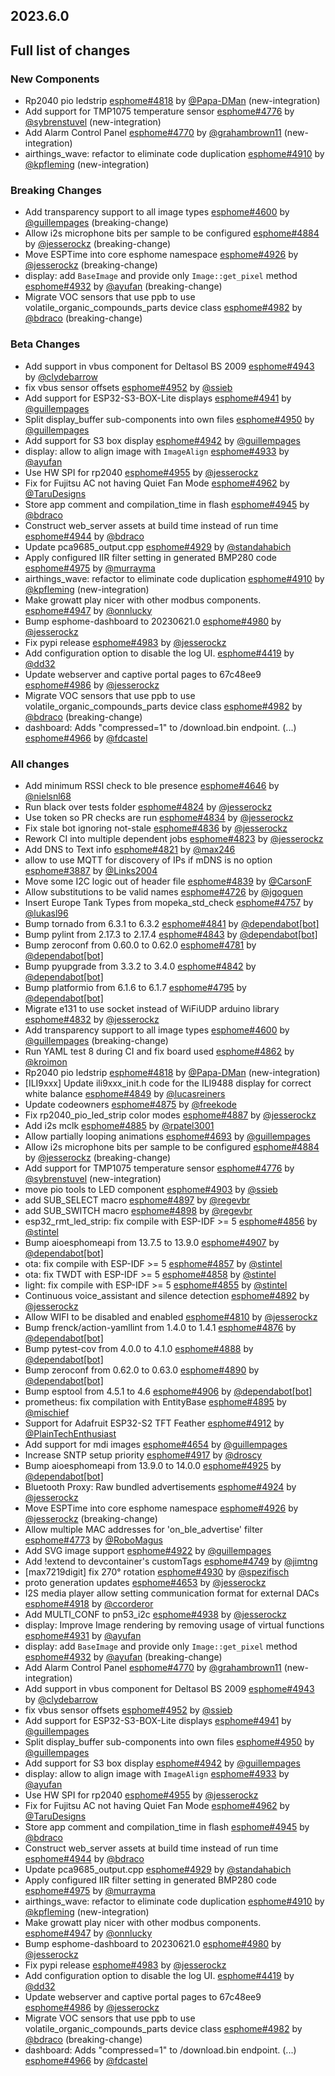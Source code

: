 ## 2023.6.0

## Full list of changes

### New Components

- Rp2040 pio ledstrip [esphome#4818](https://github.com/esphome/esphome/pull/4818) by [@Papa-DMan](https://github.com/Papa-DMan) (new-integration)
- Add support for TMP1075 temperature sensor [esphome#4776](https://github.com/esphome/esphome/pull/4776) by [@sybrenstuvel](https://github.com/sybrenstuvel) (new-integration)
- Add Alarm Control Panel [esphome#4770](https://github.com/esphome/esphome/pull/4770) by [@grahambrown11](https://github.com/grahambrown11) (new-integration)
- airthings_wave: refactor to eliminate code duplication [esphome#4910](https://github.com/esphome/esphome/pull/4910) by [@kpfleming](https://github.com/kpfleming) (new-integration)

### Breaking Changes

- Add transparency support to all image types [esphome#4600](https://github.com/esphome/esphome/pull/4600) by [@guillempages](https://github.com/guillempages) (breaking-change)
- Allow i2s microphone bits per sample to be configured [esphome#4884](https://github.com/esphome/esphome/pull/4884) by [@jesserockz](https://github.com/jesserockz) (breaking-change)
- Move ESPTime into core esphome namespace [esphome#4926](https://github.com/esphome/esphome/pull/4926) by [@jesserockz](https://github.com/jesserockz) (breaking-change)
- display: add `BaseImage` and provide only `Image::get_pixel` method [esphome#4932](https://github.com/esphome/esphome/pull/4932) by [@ayufan](https://github.com/ayufan) (breaking-change)
- Migrate VOC sensors that use ppb to use volatile_organic_compounds_parts device class [esphome#4982](https://github.com/esphome/esphome/pull/4982) by [@bdraco](https://github.com/bdraco) (breaking-change)

### Beta Changes

- Add support in vbus component for Deltasol BS 2009 [esphome#4943](https://github.com/esphome/esphome/pull/4943) by [@clydebarrow](https://github.com/clydebarrow)
- fix vbus sensor offsets [esphome#4952](https://github.com/esphome/esphome/pull/4952) by [@ssieb](https://github.com/ssieb)
- Add support for ESP32-S3-BOX-Lite displays [esphome#4941](https://github.com/esphome/esphome/pull/4941) by [@guillempages](https://github.com/guillempages)
- Split display_buffer sub-components into own files [esphome#4950](https://github.com/esphome/esphome/pull/4950) by [@guillempages](https://github.com/guillempages)
- Add support for S3 box display [esphome#4942](https://github.com/esphome/esphome/pull/4942) by [@guillempages](https://github.com/guillempages)
- display: allow to align image with `ImageAlign` [esphome#4933](https://github.com/esphome/esphome/pull/4933) by [@ayufan](https://github.com/ayufan)
- Use HW SPI for rp2040 [esphome#4955](https://github.com/esphome/esphome/pull/4955) by [@jesserockz](https://github.com/jesserockz)
- Fix for Fujitsu AC not having Quiet Fan Mode [esphome#4962](https://github.com/esphome/esphome/pull/4962) by [@TaruDesigns](https://github.com/TaruDesigns)
- Store app comment and compilation_time in flash [esphome#4945](https://github.com/esphome/esphome/pull/4945) by [@bdraco](https://github.com/bdraco)
- Construct web_server assets at build time instead of run time [esphome#4944](https://github.com/esphome/esphome/pull/4944) by [@bdraco](https://github.com/bdraco)
- Update pca9685_output.cpp [esphome#4929](https://github.com/esphome/esphome/pull/4929) by [@standahabich](https://github.com/standahabich)
- Apply configured IIR filter setting in generated BMP280 code [esphome#4975](https://github.com/esphome/esphome/pull/4975) by [@murrayma](https://github.com/murrayma)
- airthings_wave: refactor to eliminate code duplication [esphome#4910](https://github.com/esphome/esphome/pull/4910) by [@kpfleming](https://github.com/kpfleming) (new-integration)
- Make growatt play nicer with other modbus components. [esphome#4947](https://github.com/esphome/esphome/pull/4947) by [@onnlucky](https://github.com/onnlucky)
- Bump esphome-dashboard to 20230621.0 [esphome#4980](https://github.com/esphome/esphome/pull/4980) by [@jesserockz](https://github.com/jesserockz)
- Fix pypi release [esphome#4983](https://github.com/esphome/esphome/pull/4983) by [@jesserockz](https://github.com/jesserockz)
- Add configuration option to disable the log UI. [esphome#4419](https://github.com/esphome/esphome/pull/4419) by [@dd32](https://github.com/dd32)
- Update webserver and captive portal pages to 67c48ee9 [esphome#4986](https://github.com/esphome/esphome/pull/4986) by [@jesserockz](https://github.com/jesserockz)
- Migrate VOC sensors that use ppb to use volatile_organic_compounds_parts device class [esphome#4982](https://github.com/esphome/esphome/pull/4982) by [@bdraco](https://github.com/bdraco) (breaking-change)
- dashboard: Adds "compressed=1" to /download.bin endpoint. (...) [esphome#4966](https://github.com/esphome/esphome/pull/4966) by [@fdcastel](https://github.com/fdcastel)

### All changes

- Add minimum RSSI check to ble presence [esphome#4646](https://github.com/esphome/esphome/pull/4646) by [@nielsnl68](https://github.com/nielsnl68)
- Run black over tests folder [esphome#4824](https://github.com/esphome/esphome/pull/4824) by [@jesserockz](https://github.com/jesserockz)
- Use token so PR checks are run [esphome#4834](https://github.com/esphome/esphome/pull/4834) by [@jesserockz](https://github.com/jesserockz)
- Fix stale bot ignoring not-stale [esphome#4836](https://github.com/esphome/esphome/pull/4836) by [@jesserockz](https://github.com/jesserockz)
- Rework CI into multiple dependent jobs [esphome#4823](https://github.com/esphome/esphome/pull/4823) by [@jesserockz](https://github.com/jesserockz)
- Add DNS to Text info [esphome#4821](https://github.com/esphome/esphome/pull/4821) by [@max246](https://github.com/max246)
- allow to use MQTT for discovery of IPs if mDNS is no option  [esphome#3887](https://github.com/esphome/esphome/pull/3887) by [@Links2004](https://github.com/Links2004)
- Move some I2C logic out of header file [esphome#4839](https://github.com/esphome/esphome/pull/4839) by [@CarsonF](https://github.com/CarsonF)
- Allow substitutions to be valid names [esphome#4726](https://github.com/esphome/esphome/pull/4726) by [@jgoguen](https://github.com/jgoguen)
- Insert Europe Tank Types from mopeka_std_check [esphome#4757](https://github.com/esphome/esphome/pull/4757) by [@lukasl96](https://github.com/lukasl96)
- Bump tornado from 6.3.1 to 6.3.2 [esphome#4841](https://github.com/esphome/esphome/pull/4841) by [@dependabot[bot]](https://github.com/apps/dependabot)
- Bump pylint from 2.17.3 to 2.17.4 [esphome#4843](https://github.com/esphome/esphome/pull/4843) by [@dependabot[bot]](https://github.com/apps/dependabot)
- Bump zeroconf from 0.60.0 to 0.62.0 [esphome#4781](https://github.com/esphome/esphome/pull/4781) by [@dependabot[bot]](https://github.com/apps/dependabot)
- Bump pyupgrade from 3.3.2 to 3.4.0 [esphome#4842](https://github.com/esphome/esphome/pull/4842) by [@dependabot[bot]](https://github.com/apps/dependabot)
- Bump platformio from 6.1.6 to 6.1.7 [esphome#4795](https://github.com/esphome/esphome/pull/4795) by [@dependabot[bot]](https://github.com/apps/dependabot)
- Migrate e131 to use socket instead of WiFiUDP arduino library [esphome#4832](https://github.com/esphome/esphome/pull/4832) by [@jesserockz](https://github.com/jesserockz)
- Add transparency support to all image types [esphome#4600](https://github.com/esphome/esphome/pull/4600) by [@guillempages](https://github.com/guillempages) (breaking-change)
- Run YAML test 8 during CI and fix board used [esphome#4862](https://github.com/esphome/esphome/pull/4862) by [@kroimon](https://github.com/kroimon)
- Rp2040 pio ledstrip [esphome#4818](https://github.com/esphome/esphome/pull/4818) by [@Papa-DMan](https://github.com/Papa-DMan) (new-integration)
- [ILI9xxx] Update ili9xxx_init.h code for the ILI9488 display for correct white balance [esphome#4849](https://github.com/esphome/esphome/pull/4849) by [@lucasreiners](https://github.com/lucasreiners)
- Update codeowners [esphome#4875](https://github.com/esphome/esphome/pull/4875) by [@freekode](https://github.com/freekode)
- Fix rp2040_pio_led_strip color modes [esphome#4887](https://github.com/esphome/esphome/pull/4887) by [@jesserockz](https://github.com/jesserockz)
- Add i2s mclk [esphome#4885](https://github.com/esphome/esphome/pull/4885) by [@rpatel3001](https://github.com/rpatel3001)
- Allow partially looping animations [esphome#4693](https://github.com/esphome/esphome/pull/4693) by [@guillempages](https://github.com/guillempages)
- Allow i2s microphone bits per sample to be configured [esphome#4884](https://github.com/esphome/esphome/pull/4884) by [@jesserockz](https://github.com/jesserockz) (breaking-change)
- Add support for TMP1075 temperature sensor [esphome#4776](https://github.com/esphome/esphome/pull/4776) by [@sybrenstuvel](https://github.com/sybrenstuvel) (new-integration)
- move pio tools to LED component [esphome#4903](https://github.com/esphome/esphome/pull/4903) by [@ssieb](https://github.com/ssieb)
- add SUB_SELECT macro [esphome#4897](https://github.com/esphome/esphome/pull/4897) by [@regevbr](https://github.com/regevbr)
- add SUB_SWITCH macro [esphome#4898](https://github.com/esphome/esphome/pull/4898) by [@regevbr](https://github.com/regevbr)
- esp32_rmt_led_strip: fix compile with ESP-IDF >= 5 [esphome#4856](https://github.com/esphome/esphome/pull/4856) by [@stintel](https://github.com/stintel)
- Bump aioesphomeapi from 13.7.5 to 13.9.0 [esphome#4907](https://github.com/esphome/esphome/pull/4907) by [@dependabot[bot]](https://github.com/apps/dependabot)
- ota: fix compile with ESP-IDF >= 5 [esphome#4857](https://github.com/esphome/esphome/pull/4857) by [@stintel](https://github.com/stintel)
- ota: fix TWDT with ESP-IDF >= 5 [esphome#4858](https://github.com/esphome/esphome/pull/4858) by [@stintel](https://github.com/stintel)
- light: fix compile with ESP-IDF >= 5 [esphome#4855](https://github.com/esphome/esphome/pull/4855) by [@stintel](https://github.com/stintel)
- Continuous voice_assistant and silence detection [esphome#4892](https://github.com/esphome/esphome/pull/4892) by [@jesserockz](https://github.com/jesserockz)
- Allow WIFI to be disabled and enabled [esphome#4810](https://github.com/esphome/esphome/pull/4810) by [@jesserockz](https://github.com/jesserockz)
- Bump frenck/action-yamllint from 1.4.0 to 1.4.1 [esphome#4876](https://github.com/esphome/esphome/pull/4876) by [@dependabot[bot]](https://github.com/apps/dependabot)
- Bump pytest-cov from 4.0.0 to 4.1.0 [esphome#4888](https://github.com/esphome/esphome/pull/4888) by [@dependabot[bot]](https://github.com/apps/dependabot)
- Bump zeroconf from 0.62.0 to 0.63.0 [esphome#4890](https://github.com/esphome/esphome/pull/4890) by [@dependabot[bot]](https://github.com/apps/dependabot)
- Bump esptool from 4.5.1 to 4.6 [esphome#4906](https://github.com/esphome/esphome/pull/4906) by [@dependabot[bot]](https://github.com/apps/dependabot)
- prometheus: fix compilation with EntityBase [esphome#4895](https://github.com/esphome/esphome/pull/4895) by [@mischief](https://github.com/mischief)
- Support for Adafruit ESP32-S2 TFT Feather [esphome#4912](https://github.com/esphome/esphome/pull/4912) by [@PlainTechEnthusiast](https://github.com/PlainTechEnthusiast)
- Add support for mdi images [esphome#4654](https://github.com/esphome/esphome/pull/4654) by [@guillempages](https://github.com/guillempages)
- Increase SNTP setup priority [esphome#4917](https://github.com/esphome/esphome/pull/4917) by [@droscy](https://github.com/droscy)
- Bump aioesphomeapi from 13.9.0 to 14.0.0 [esphome#4925](https://github.com/esphome/esphome/pull/4925) by [@dependabot[bot]](https://github.com/apps/dependabot)
- Bluetooth Proxy: Raw bundled advertisements [esphome#4924](https://github.com/esphome/esphome/pull/4924) by [@jesserockz](https://github.com/jesserockz)
- Move ESPTime into core esphome namespace [esphome#4926](https://github.com/esphome/esphome/pull/4926) by [@jesserockz](https://github.com/jesserockz) (breaking-change)
- Allow multiple MAC addresses for 'on_ble_advertise' filter [esphome#4773](https://github.com/esphome/esphome/pull/4773) by [@RoboMagus](https://github.com/RoboMagus)
- Add SVG image support [esphome#4922](https://github.com/esphome/esphome/pull/4922) by [@guillempages](https://github.com/guillempages)
- Add !extend to devcontainer's customTags [esphome#4749](https://github.com/esphome/esphome/pull/4749) by [@jimtng](https://github.com/jimtng)
- [max7219digit] fix 270° rotation [esphome#4930](https://github.com/esphome/esphome/pull/4930) by [@spezifisch](https://github.com/spezifisch)
- proto generation updates [esphome#4653](https://github.com/esphome/esphome/pull/4653) by [@jesserockz](https://github.com/jesserockz)
- I2S media player allow setting communication format for external DACs [esphome#4918](https://github.com/esphome/esphome/pull/4918) by [@ccorderor](https://github.com/ccorderor)
- Add MULTI_CONF to pn53_i2c [esphome#4938](https://github.com/esphome/esphome/pull/4938) by [@jesserockz](https://github.com/jesserockz)
- display: Improve Image rendering by removing usage of virtual functions [esphome#4931](https://github.com/esphome/esphome/pull/4931) by [@ayufan](https://github.com/ayufan)
- display: add `BaseImage` and provide only `Image::get_pixel` method [esphome#4932](https://github.com/esphome/esphome/pull/4932) by [@ayufan](https://github.com/ayufan) (breaking-change)
- Add Alarm Control Panel [esphome#4770](https://github.com/esphome/esphome/pull/4770) by [@grahambrown11](https://github.com/grahambrown11) (new-integration)
- Add support in vbus component for Deltasol BS 2009 [esphome#4943](https://github.com/esphome/esphome/pull/4943) by [@clydebarrow](https://github.com/clydebarrow)
- fix vbus sensor offsets [esphome#4952](https://github.com/esphome/esphome/pull/4952) by [@ssieb](https://github.com/ssieb)
- Add support for ESP32-S3-BOX-Lite displays [esphome#4941](https://github.com/esphome/esphome/pull/4941) by [@guillempages](https://github.com/guillempages)
- Split display_buffer sub-components into own files [esphome#4950](https://github.com/esphome/esphome/pull/4950) by [@guillempages](https://github.com/guillempages)
- Add support for S3 box display [esphome#4942](https://github.com/esphome/esphome/pull/4942) by [@guillempages](https://github.com/guillempages)
- display: allow to align image with `ImageAlign` [esphome#4933](https://github.com/esphome/esphome/pull/4933) by [@ayufan](https://github.com/ayufan)
- Use HW SPI for rp2040 [esphome#4955](https://github.com/esphome/esphome/pull/4955) by [@jesserockz](https://github.com/jesserockz)
- Fix for Fujitsu AC not having Quiet Fan Mode [esphome#4962](https://github.com/esphome/esphome/pull/4962) by [@TaruDesigns](https://github.com/TaruDesigns)
- Store app comment and compilation_time in flash [esphome#4945](https://github.com/esphome/esphome/pull/4945) by [@bdraco](https://github.com/bdraco)
- Construct web_server assets at build time instead of run time [esphome#4944](https://github.com/esphome/esphome/pull/4944) by [@bdraco](https://github.com/bdraco)
- Update pca9685_output.cpp [esphome#4929](https://github.com/esphome/esphome/pull/4929) by [@standahabich](https://github.com/standahabich)
- Apply configured IIR filter setting in generated BMP280 code [esphome#4975](https://github.com/esphome/esphome/pull/4975) by [@murrayma](https://github.com/murrayma)
- airthings_wave: refactor to eliminate code duplication [esphome#4910](https://github.com/esphome/esphome/pull/4910) by [@kpfleming](https://github.com/kpfleming) (new-integration)
- Make growatt play nicer with other modbus components. [esphome#4947](https://github.com/esphome/esphome/pull/4947) by [@onnlucky](https://github.com/onnlucky)
- Bump esphome-dashboard to 20230621.0 [esphome#4980](https://github.com/esphome/esphome/pull/4980) by [@jesserockz](https://github.com/jesserockz)
- Fix pypi release [esphome#4983](https://github.com/esphome/esphome/pull/4983) by [@jesserockz](https://github.com/jesserockz)
- Add configuration option to disable the log UI. [esphome#4419](https://github.com/esphome/esphome/pull/4419) by [@dd32](https://github.com/dd32)
- Update webserver and captive portal pages to 67c48ee9 [esphome#4986](https://github.com/esphome/esphome/pull/4986) by [@jesserockz](https://github.com/jesserockz)
- Migrate VOC sensors that use ppb to use volatile_organic_compounds_parts device class [esphome#4982](https://github.com/esphome/esphome/pull/4982) by [@bdraco](https://github.com/bdraco) (breaking-change)
- dashboard: Adds "compressed=1" to /download.bin endpoint. (...) [esphome#4966](https://github.com/esphome/esphome/pull/4966) by [@fdcastel](https://github.com/fdcastel)

